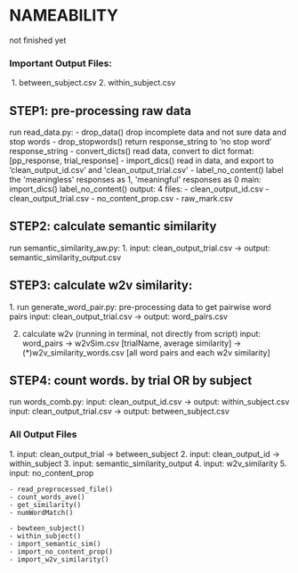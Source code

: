 # NAMEABILITY
not finished yet

<h3>Important Output Files:</h3>
  <li1>1. between_subject.csv </li1>
  <li2>2. within_subject.csv</li2>



<h2>STEP1: pre-processing raw data</h2>
run read_data.py:
	- drop_data() drop incomplete data and not sure data and stop words
	- drop_stopwords() return response_string to ‘no stop word’ response_string
	- convert_dicts() read data, convert to dict format: [pp_response, trial_response]
	- import_dics() read in data, and export to ‘clean_output_id.csv’ and 'clean_output_trial.csv'
	- label_no_content() label the 'meaningless' responses as 1, 'meaningful' responses as 0
main: 
import_dics()
label_no_content()
output: 4 files:
	- clean_output_id.csv
	- clean_output_trial.csv
	- no_content_prop.csv
	- raw_mark.csv

<h2>STEP2: calculate semantic similarity</h2>
run semantic_similarity_aw.py:
1. input: clean_output_trial.csv -> output: semantic_similarity_output.csv

<h2>STEP3: calculate w2v similarity:</h2>
1. run generate_word_pair.py: pre-processing data to get pairwise word pairs
	input: clean_output_trial.csv -> output: word_pairs.csv

2. calculate w2v (running in terminal, not directly from script)
	input: word_pairs 
	-> w2vSim.csv [trialName, average similarity]
	-> (*)w2v_similarity_words.csv [all word pairs and each w2v similarity]

<h2>STEP4: count words. by trial OR by subject</h2>
run words_comb.py:
	input: clean_output_id.csv -> output: within_subject.csv
	input: clean_output_trial.csv -> output: between_subject.csv


<h3>All Output Files</h3>
1. input: clean_output_trial -> between_subject
2. input: clean_output_id -> within_subject
3. input: semantic_similarity_output 
4. input: w2v_similarity
5. input: no_content_prop

	- read_preprocessed_file()
	- count_words_ave()
	- get_similarity()
	- numWordMatch()
	
	- bewteen_subject()
	- within_subject()
	- import_semantic_sim()
	- import_no_content_prop()
	- import_w2v_similarity()


